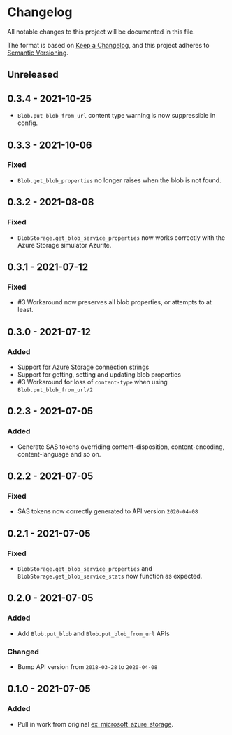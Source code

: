 # Changelog

All notable changes to this project will be documented in this file.

The format is based on [Keep a Changelog](https://keepachangelog.com/en/1.0.0/),
and this project adheres to [Semantic Versioning](https://semver.org/spec/v2.0.0.html).

## Unreleased

## 0.3.4 - 2021-10-25

- `Blob.put_blob_from_url` content type warning is now suppressible in config.

## 0.3.3 - 2021-10-06

### Fixed

- `Blob.get_blob_properties` no longer raises when the blob is not found.

## 0.3.2 - 2021-08-08

### Fixed

- `BlobStorage.get_blob_service_properties` now works correctly with the Azure Storage simulator
  Azurite.

## 0.3.1 - 2021-07-12

### Fixed

- #3 Workaround now preserves all blob properties, or attempts to at least.

## 0.3.0 - 2021-07-12

### Added

- Support for Azure Storage connection strings
- Support for getting, setting and updating blob properties
- #3 Workaround for loss of `content-type` when using `Blob.put_blob_from_url/2`

## 0.2.3 - 2021-07-05

### Added

- Generate SAS tokens overriding content-disposition, content-encoding, content-language and so on.

## 0.2.2 - 2021-07-05

### Fixed

- SAS tokens now correctly generated to API version `2020-04-08`

## 0.2.1 - 2021-07-05

### Fixed

- `BlobStorage.get_blob_service_properties` and `BlobStorage.get_blob_service_stats` now function as expected.

## 0.2.0 - 2021-07-05

### Added

- Add `Blob.put_blob` and `Blob.put_blob_from_url` APIs

### Changed

- Bump API version from `2018-03-28` to `2020-04-08`

## 0.1.0 - 2021-07-05

### Added

- Pull in work from original [ex_microsoft_azure_storage](https://github.com/chgeuer/ex_microsoft_azure_storage).
